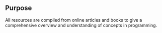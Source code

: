 ## Purpose

All resources are compiled from online articles and books to give a comprehensive overview and understanding of concepts in programming.
